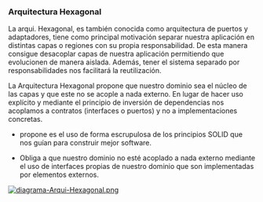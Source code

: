 ### Arquitectura Hexagonal
La arqui. Hexagonal, es también conocida como arquitectura de puertos y adaptadores, 
tiene como principal motivación separar nuestra aplicación en distintas capas o regiones con su propia responsabilidad. 
De esta manera consigue desacoplar capas de nuestra aplicación permitiendo que evolucionen de manera aislada. Además, 
tener el sistema separado por responsabilidades nos facilitará la reutilización.

La Arquitectura Hexagonal propone que nuestro dominio sea el núcleo de las capas y que este no se acople a nada externo. 
En lugar de hacer uso explícito y mediante el principio de inversión de dependencias nos acoplamos a contratos (interfaces o puertos) y no a implementaciones concretas.

- propone es el uso de forma escrupulosa de los principios SOLID que nos guían para construir mejor software.

- Obliga a que nuestro dominio no esté acoplado a nada externo mediante el uso de interfaces propias de nuestro dominio que son implementadas por elementos externos.

[![diagrama-Arqui-Hexagonal.png](https://i.postimg.cc/8PVSZFTh/diagrama-Arqui-Hexagonal.png)](https://postimg.cc/MXtNTpMT)
